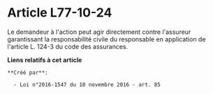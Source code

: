 # Article L77-10-24

Le demandeur à l'action peut agir directement contre l'assureur garantissant la responsabilité civile du responsable en
application de l'article L. 124-3 du code des assurances.

**Liens relatifs à cet article**

	**Créé par**:

	  - Loi n°2016-1547 du 18 novembre 2016 - art. 85
